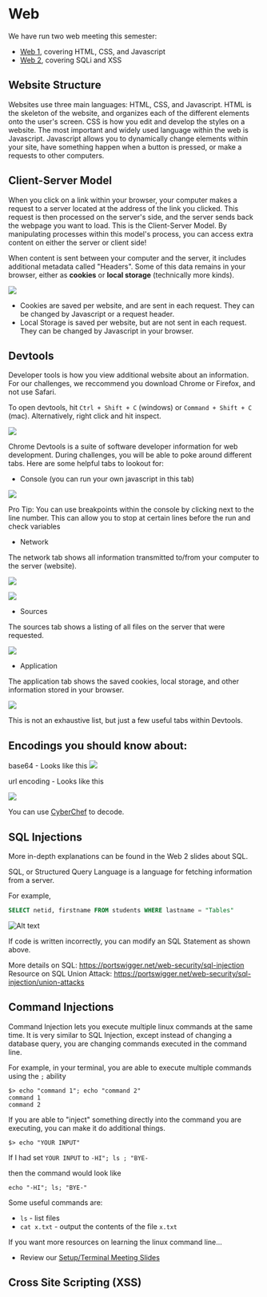# Web

We have run two web meeting this semester:

- [Web 1](https://sigpwny.com/meetings/fa2023/2023-09-07/), covering HTML, CSS, and Javascript
- [Web 2](https://sigpwny.com/meetings/fa2023/2023-09-14/), covering SQLi and XSS


## Website Structure

Websites use three main languages: HTML, CSS, and Javascript. HTML is the skeleton of the website, and organizes each of the different elements onto the user's screen. CSS is how you edit and develop the styles on a website. The most important and widely used language within the web is Javascript. Javascript allows you to dynamically change elements within your site, have something happen when a button is pressed, or make a requests to other computers.

## Client-Server Model

When you click on a link within your browser, your computer makes a request to a server located at the address of the link you clicked. This request is then processed on the server's side, and the server sends back the webpage you want to load. This is the Client-Server Model. By manipulating processes within this model's process, you can access extra content on either the server or client side!

When content is sent between your computer and the server, it includes additional metadata called "Headers". Some of this data remains in your browser, either as **cookies** or **local storage** (technically more kinds).

![](./images/network.png)

- Cookies are saved per website, and are sent in each request. They can be changed by Javascript or a request header.
- Local Storage is saved per website, but are not sent in each request. They can be changed by Javascript in your browser.

## Devtools

Developer tools is how you view additional website about an information. For our challenges, we reccommend you download Chrome or Firefox, and not use Safari.

To open devtools, hit `Ctrl + Shift + C` (windows) or `Command + Shift + C` (mac). Alternatively, right click and hit inspect.

![](./images/inspect_context.png)

Chrome Devtools is a suite of software developer information for web development. During challenges, you will be able to poke around different tabs. Here are some helpful tabs to lookout for:

* Console (you can run your own javascript in this tab)

![](./images/console.png)

Pro Tip: You can use breakpoints within the console by clicking next to the line number. This can allow you to stop at certain lines before the run and check variables

* Network

The network tab shows all information transmitted to/from your computer to the server (website).

![](./images/network2.png)

![](./images/network_3.png)

* Sources

The sources tab shows a listing of all files on the server that were requested.

![](./images/sources.png)

* Application

The application tab shows the saved cookies, local storage, and other information stored in your browser.

![](./images/application.png)

This is not an exhaustive list, but just a few useful tabs within Devtools.

## Encodings you should know about:

base64 - Looks like this 
![](./images/base64.png)

url encoding - Looks like this

![](./images/url_encode.png)

You can use [CyberChef](https://gchq.github.io/CyberChef/) to decode.

## SQL Injections

More in-depth explanations can be found in the Web 2 slides about SQL.

SQL, or Structured Query Language is a language for fetching information from a server.

For example,

```sql
SELECT netid, firstname FROM students WHERE lastname = "Tables"
```

![Alt text](./images/sql.png)

If code is written incorrectly, you can modify an SQL Statement as shown above.

More details on SQL: https://portswigger.net/web-security/sql-injection
Resource on SQL Union Attack: https://portswigger.net/web-security/sql-injection/union-attacks

## Command Injections

Command Injection lets you execute multiple linux commands at the same time. It is very similar to SQL Injection, except instead of 
changing a database query, you are changing commands executed in the command line.

For example, in your terminal, you are able to execute multiple commands using the `;` ability

```
$> echo "command 1"; echo "command 2"
command 1
command 2
```

If you are able to "inject" something directly into the command you are executing, you can make it do additional things.

```
$> echo "YOUR INPUT"
```

If I had set `YOUR INPUT` to `-HI"; ls ; "BYE-`

then the command would look like

```
echo "-HI"; ls; "BYE-"
```

Some useful commands are:

+ `ls` - list files
+ `cat x.txt` - output the contents of the file `x.txt`

If you want more resources on learning the linux command line...

+ Review our [Setup/Terminal Meeting Slides](https://sigpwny.com/meetings/fa2023/2023-09-03/)

## Cross Site Scripting (XSS)

